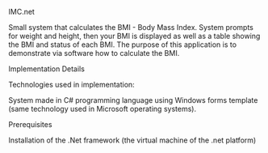 IMC.net

Small system that calculates the BMI - Body Mass Index. System prompts for weight and height, then your BMI is displayed as well as a table showing the BMI and status of each BMI. The purpose of this application is to demonstrate via software how to calculate the BMI.

Implementation Details

Technologies used in implementation:

System made in C# programming language using Windows forms template (same technology used in Microsoft operating systems).

Prerequisites

Installation of the .Net framework (the virtual machine of the .net platform)
